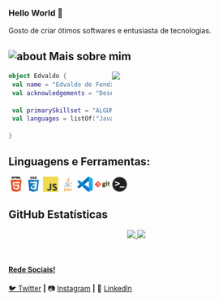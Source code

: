  
  ### Hello World 👋

Gosto de criar ótimos softwares e entusiasta de tecnologias.

## <img width="45" alt="about" src="https://raw.github.com/elizarov/elizarov/master/about.png"> Mais sobre mim

<img align="right" width="300" src="https://i2.wp.com/allhtaccess.info/wp-content/uploads/2018/03/programming.gif?fit=1281%2C716&ssl=1" />

```kotlin
object Edvaldo {
 val name = "Edvaldo de Fendi"
 val acknowledgements = "Desenvolvedor"
 
 val primarySkillset = "ALGUMAS HABILIDADES"
 val languages = listOf("Java", "JavaScript", "HTML", "CSS", "SQL") 

}
```

## **Linguagens e Ferramentas:**  


<code><img height="30" src="https://raw.githubusercontent.com/github/explore/80688e429a7d4ef2fca1e82350fe8e3517d3494d/topics/html/html.png"></code>
<code><img height="30" src="https://raw.githubusercontent.com/github/explore/80688e429a7d4ef2fca1e82350fe8e3517d3494d/topics/css/css.png"></code>
<code><img height="30" src="https://raw.githubusercontent.com/github/explore/80688e429a7d4ef2fca1e82350fe8e3517d3494d/topics/javascript/javascript.png"></code>
<code><img height="30" src="https://raw.githubusercontent.com/github/explore/80688e429a7d4ef2fca1e82350fe8e3517d3494d/topics/java/java.png"></code>
<code><img height="30" src="https://raw.githubusercontent.com/github/explore/80688e429a7d4ef2fca1e82350fe8e3517d3494d/topics/visual-studio-code/visual-studio-code.png"></code>
<code><img height="30" src="https://raw.githubusercontent.com/github/explore/80688e429a7d4ef2fca1e82350fe8e3517d3494d/topics/git/git.png"></code>
<code><img height="30" src="https://raw.githubusercontent.com/github/explore/80688e429a7d4ef2fca1e82350fe8e3517d3494d/topics/terminal/terminal.png"></code>



## **GitHub Estatísticas**
<div align="center">
  <a href="https://github.com/Edv-Fendi">
  <img height="150em" src="https://github-readme-stats.vercel.app/api/top-langs/?username=Edv-Fendi&layout=compact&langs_count=7&theme=dark"/>
  <img height="150em" src="https://github-readme-stats.vercel.app/api?username=Edv-Fendi&show_icons=true&theme=dark&include_all_commits=true&count_private=true"/>
</div>

[Twitter]: https://twitter.com/Edv113
[Instagram]: https://www.instagram.com/edvaldo_fendi
[LinkedIn]: https://www.linkedin.com/in/edvaldo-de-fendi-a45475234/
<br>

#### Rede Sociais!


🐦 [Twitter][Twitter] **|** 
📷 [Instagram][Instagram] **|** 
👔 [LinkedIn][LinkedIn]

